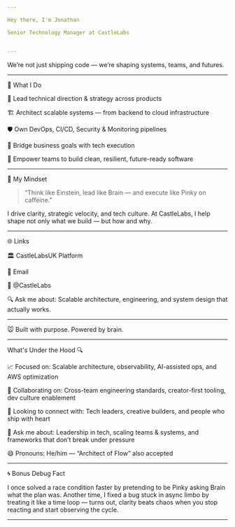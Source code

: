 ```yaml
---

Hey there, I'm Jonathan

Senior Technology Manager at CastleLabs


---
```


We’re not just shipping code — we’re shaping systems, teams, and futures.


---

🧭 What I Do

🧠 Lead technical direction & strategy across products

🏗️ Architect scalable systems — from backend to cloud infrastructure

🛡️ Own DevOps, CI/CD, Security & Monitoring pipelines

🤝 Bridge business goals with tech execution

🚀 Empower teams to build clean, resilient, future-ready software



---

🧠 My Mindset

> “Think like Einstein, lead like Brain — and execute like Pinky on caffeine.”



I drive clarity, strategic velocity, and tech culture.
At CastleLabs, I help shape not only what we build — but how and why.


---

🌐 Links

🏛️ CastleLabsUK Platform

💼 Email

🧠 @CastleLabs

🔍 Ask me about: Scalable architecture, engineering, and system design that actually works.



---

🐭 Built with purpose. Powered by brain.


---

What's Under the Hood 🔍

📈 Focused on: Scalable architecture, observability, AI-assisted ops, and AWS optimization

👥 Collaborating on: Cross-team engineering standards, creator-first tooling, dev culture enablement

🤝 Looking to connect with: Tech leaders, creative builders, and people who ship with heart

💬 Ask me about: Leadership in tech, scaling teams & systems, and frameworks that don’t break under pressure

😄 Pronouns: He/him — “Architect of Flow” also accepted

---

🌀 Bonus Debug Fact

I once solved a race condition faster by pretending to be Pinky asking Brain what the plan was.
Another time, I fixed a bug stuck in async limbo by treating it like a time loop — turns out, clarity beats chaos when you stop reacting and start observing the cycle.

---